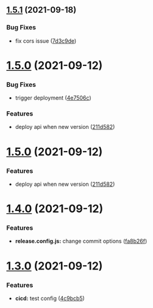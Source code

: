 ## [1.5.1](https://github.com/garredow/foxcasts-api/compare/v1.5.0...v1.5.1) (2021-09-18)


### Bug Fixes

* fix cors issue ([7d3c9de](https://github.com/garredow/foxcasts-api/commit/7d3c9de68952a3b8e90e3fb088e45efed58b147c))

# [1.5.0](https://github.com/garredow/foxcasts-api/compare/v1.4.0...v1.5.0) (2021-09-12)


### Bug Fixes

* trigger deployment ([4e7506c](https://github.com/garredow/foxcasts-api/commit/4e7506cdf76a06de39a962f7660ef270aca41b31))


### Features

* deploy api when new version ([211d582](https://github.com/garredow/foxcasts-api/commit/211d5827e15eff7755a99f12d7b295289f0c5122))

# [1.5.0](https://github.com/garredow/foxcasts-api/compare/v1.4.0...v1.5.0) (2021-09-12)


### Features

* deploy api when new version ([211d582](https://github.com/garredow/foxcasts-api/commit/211d5827e15eff7755a99f12d7b295289f0c5122))

# [1.4.0](https://github.com/garredow/foxcasts-api/compare/v1.3.0...v1.4.0) (2021-09-12)


### Features

* **release.config.js:** change commit options ([fa8b26f](https://github.com/garredow/foxcasts-api/commit/fa8b26f9c52f375238c5449a350c63d007e677c0))

# [1.3.0](https://github.com/garredow/foxcasts-api/compare/v1.2.0...v1.3.0) (2021-09-12)


### Features

* **cicd:** test config ([4c9bcb5](https://github.com/garredow/foxcasts-api/commit/4c9bcb5bda148b3651a1e2b8b76709f4f5c9ddc0))
